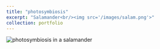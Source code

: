 ```yaml
---
title: "photosymbiosis"
excerpt: "Salamander<br/><img src='/images/salam.png'>"
collection: portfolio
---
```

![photosymbiosis in a salamander]([bgenot.github.io/images](https://github.com/bgenot/bgenot.github.io/tree/master/images)/salam.png)

